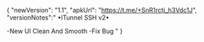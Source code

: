 {
"newVersion": "1.1",
"apkUrl": "https://t.me/+SnR1rctj_h3Vdc1J",
"versionNotes":"
•ITunnel SSH v2•

-New UI Clean And Smooth
-Fix Bug "
}
